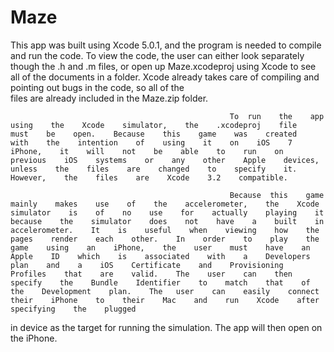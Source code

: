 # Maze

This  app    was    built    using    Xcode    5.0.1,    and    the    program    is    needed    to    compile    and    run    the    code.    To    view    the    code,    the    user    can    either    look    separately    though    the    .h    and    .m    files,    or    open    up    Maze.xcodeproj    using    Xcode    to    see    all    of    the    documents    in    a    folder.    Xcode    already    takes    care    of    compiling    and    pointing    out    bugs    in    the    code,    so    all    of    the    
files  are    already    included    in    the    Maze.zip    folder.       


                                                     To  run    the    app    using    the    Xcode    simulator,    the    .xcodeproj    file    must    be    open.    Because    this    game    was    created    with    the    intention    of    using    it    on    iOS    7    iPhone,    it    will    not    be    able    to    run    on    previous    iOS    systems    or    any    other    Apple    devices,    unless    the    files    are    changed    to    specify    it.    However,    the    files    are    Xcode    3.2    compatible.       

                                                     Because  this    game    mainly    makes    use    of    the    accelerometer,    the    Xcode    simulator    is    of    no    use    for    actually    playing    it    because    the    simulator    does    not    have    a    built    in    accelerometer.    It    is    useful    when    viewing    how    the    pages    render    each    other.    In    order    to    play    the    game    using    an    iPhone,    the    user    must    have    an    Apple    ID    which    is    associated    with    a    Developers    plan    and    a    iOS    Certificate    and    Provisioning    Profiles    that    are    valid.    The    user    can    then    specify    the    Bundle    Identifier    to    match    that    of    the    Development    plan.    The   user    can    easily    connect    their    iPhone    to    their    Mac    and    run    Xcode    after    specifying    the    plugged    
in  device    as    the    target    for    running    the    simulation.    The    app    will    then    open    on    the    iPhone.       

